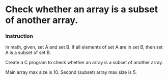 # Check whether an array is a subset of another array.

### Instruction
In math, given, set A and set B. If all elements of set A are in set B, then set A is a subset of set B.

Create a C program to check whether an array is a subset of another array. 

Main array max size is 10. Second (subset) array max size is 5.
